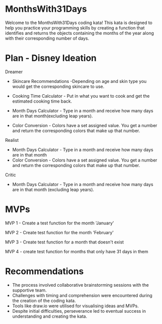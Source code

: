 
# MonthsWith31Days

Welcome to the MonthsWith31Days coding kata! This kata is designed to help you practice your programming skills by creating a function that identifies and returns the objects containing the months of the year along with their corresponding number of days.

# Plan - Disney Ideation

Dreamer
 - Skincare Recommendations -Depending on age and skin type you would get the corresponding skincare to use. 

- Cooking Time Calculator - Put in what you want to cook and get the estimated cooking time back.

- Month Days Calculator - Type in a month and receive how many days are in that month(excluding leap years).

- Color Conversion - Colors have a set assigned value. You get a number and return the corresponding colors that make up that number.


Realist
- Month Days Calculator - Type in a month and receive how many days are in that month
- Color Conversion - Colors have a set assigned value. You get a number and return the corresponding colors that make up that number.

Critic
- Month Days Calculator - Type in a month and receive how many days are in that month (excluding leap years).

# MVPs
MVP 1 - 
Create a test function for the month 'January'

MVP 2 - Create test function for the month 'February'

MVP 3 - Create test function for a month that doesn't exist

MVP 4 - create test function for months that only have 31 days in them

# Recommendations

-  The process involved collaborative brainstorming sessions with the supportive team.
- Challenges with timing and comprehension were encountered during the creation of the coding kata.
- Tools like draw.io were utilised for visualising ideas and MVPs.
- Despite initial difficulties, perseverance led to eventual success in understanding and creating the kata.

